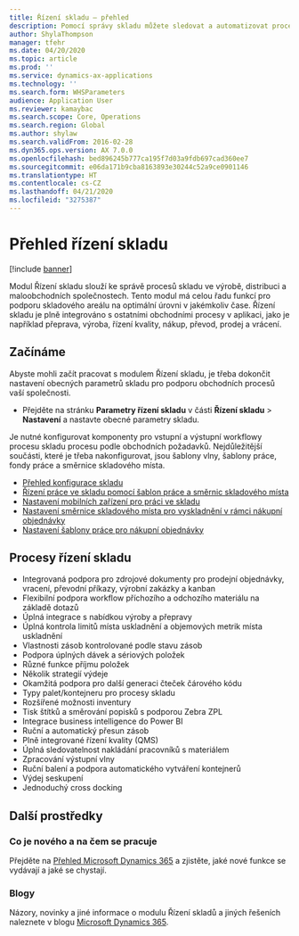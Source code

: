 ```yaml
---
title: Řízení skladu – přehled
description: Pomocí správy skladu můžete sledovat a automatizovat procesy skladu.
author: ShylaThompson
manager: tfehr
ms.date: 04/20/2020
ms.topic: article
ms.prod: ''
ms.service: dynamics-ax-applications
ms.technology: ''
ms.search.form: WHSParameters
audience: Application User
ms.reviewer: kamaybac
ms.search.scope: Core, Operations
ms.search.region: Global
ms.author: shylaw
ms.search.validFrom: 2016-02-28
ms.dyn365.ops.version: AX 7.0.0
ms.openlocfilehash: bed896245b777ca195f7d03a9fdb697cad360ee7
ms.sourcegitcommit: e06da171b9cba8163893e30244c52a9ce0901146
ms.translationtype: HT
ms.contentlocale: cs-CZ
ms.lasthandoff: 04/21/2020
ms.locfileid: "3275387"
---
```

# <a name="warehouse-management-overview"></a>Přehled řízení skladu

[!include [banner](../includes/banner.md)]

Modul Řízení skladu slouží ke správě procesů skladu ve výrobě, distribuci a maloobchodních společnostech. Tento modul má celou řadu funkcí pro podporu skladového areálu na optimální úrovni v jakémkoliv čase. Řízení skladu je plně integrováno s ostatními obchodními procesy v aplikaci, jako je například přeprava, výroba, řízení kvality, nákup, převod, prodej a vrácení.

## <a name="get-started"></a>Začínáme
Abyste mohli začít pracovat s modulem Řízení skladu, je třeba dokončit nastavení obecných parametrů skladu pro podporu obchodních procesů vaší společnosti.

- Přejděte na stránku **Parametry řízení skladu** v části **Řízení skladu** > **Nastavení** a nastavte obecné parametry skladu.

Je nutné konfigurovat komponenty pro vstupní a výstupní workflowy procesu skladu procesu podle obchodních požadavků. Nejdůležitější součásti, které je třeba nakonfigurovat, jsou šablony vlny, šablony práce, fondy práce a směrnice skladového místa.

- [Přehled konfigurace skladu](warehouse-configuration.md)
- [Řízení práce ve skladu pomocí šablon práce a směrnic skladového místa](control-warehouse-location-directives.md)
- [Nastavení mobilních zařízení pro práci ve skladu](configure-mobile-devices-warehouse.md)
- [Nastavení směrnice skladového místa pro vyskladnění v rámci nákupní objednávky](../transportation/tasks/set-up-location-directive-purchase-order-put-away.md)
- [Nastavení šablony práce pro nákupní objednávky](./tasks/set-up-work-template-purchase-orders.md)

## <a name="warehouse-management-processes"></a>Procesy řízení skladu
- Integrovaná podpora pro zdrojové dokumenty pro prodejní objednávky, vracení, převodní příkazy, výrobní zakázky a kanban  
- Flexibilní podpora workflow příchozího a odchozího materiálu na základě dotazů
- Úplná integrace s nabídkou výroby a přepravy
- Úplná kontrola limitů místa uskladnění a objemových metrik místa uskladnění
- Vlastnosti zásob kontrolované podle stavu zásob
- Podpora úplných dávek a sériových položek
- Různé funkce příjmu položek
- Několik strategií výdeje
- Okamžitá podpora pro další generaci čteček čárového kódu
- Typy palet/kontejneru pro procesy skladu
- Rozšířené možnosti inventury
- Tisk štítků a směrování popisků s podporou Zebra ZPL
- Integrace business intelligence do Power BI
- Ruční a automatický přesun zásob
- Plně integrované řízení kvality (QMS)
- Úplná sledovatelnost nakládání pracovníků s materiálem
- Zpracování výstupní vlny
- Ruční balení a podpora automatického vytváření kontejnerů
- Výdej seskupení
- Jednoduchý cross docking

## <a name="additional-resources"></a>Další prostředky
### <a name="whats-new-and-in-development"></a>Co je nového a na čem se pracuje
Přejděte na [Přehled Microsoft Dynamics 365](https://roadmap.dynamics.com/) a zjistěte, jaké nové funkce se vydávají a jaké se chystají.

### <a name="blogs"></a>Blogy
Názory, novinky a jiné informace o modulu Řízení skladů a jiných řešeních naleznete v blogu [Microsoft Dynamics 365](https://community.dynamics.com/b/msftdynamicsblog).


 

